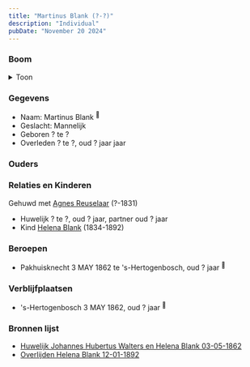 ```yaml
---
title: "Martinus Blank (?-?)"
description: "Individual"
pubDate: "November 20 2024"
---
```


### Boom
<details><summary>Toon</summary>

![test](https://www.plantuml.com/plantuml/svg/fP9FQm8n4CNl-HI37Zm9MLT1HVopHR45YzZU9RixtGsRJIIJHKJyxeswgAM55deBCtdpVc-IAJbXNLKgHeNKEs552R58YioQIgTFHXaBpWfDleNQiLoc28cqYSBh6SkTEq29POoMhYLoQD6ummxPmzH42I8uCW28Z4tHlkSoAJGIZKQba7eyXf2T66l1-c95Z5qbZPKdbBeYY9JGHGC4mJFdGRSFDsLp7YvwYyYFFtv8LEa9HiDOn8TjR9nJE1p312OFFIegfRP2fzl46gBOU8xwqkdcEyjy5JPO4IeXxDru0D1SHFDm7lxNi1F0stmDGJyCe4Nj9LfdCjIneIJt93N8QBZ7D9KwEu-zO2muvpqEJIMpt1rGARFtA3V14XLgyNLVlC__Wkr1LhFDcQZxdUZNF447NcQlNZte_9IdVhPskmx0wdNU2tMmTatCs1Hrwh_d9m00)
</details>

### Gegevens
- Naam: Martinus Blank <sup><a href="../s00110/" style="text-decoration:none" title="Huwelijk Johannes Hubertus Walters en Helena Blank 03-05-1862">:link:</a></sup>
- Geslacht: Mannelijk
- Geboren ? te ? 
- Overleden ? te ?, oud ? jaar jaar 

### Ouders

### Relaties en Kinderen

Gehuwd met [Agnes Reuselaar](../i00149/) (?-1831) 
- Huwelijk ? te ?, oud ? jaar, partner oud ? jaar 
- Kind [Helena Blank](../i00080/) (1834-1892)

### Beroepen
- Pakhuisknecht 3 MAY 1862 te 's-Hertogenbosch, oud ? jaar <sup><a href="../s00110/" style="text-decoration:none" title="Huwelijk Johannes Hubertus Walters en Helena Blank 03-05-1862">:link:</a></sup>

### Verblijfplaatsen
- 's-Hertogenbosch  3 MAY 1862, oud ? jaar  <sup><a href="../s00110/" style="text-decoration:none" title="Huwelijk Johannes Hubertus Walters en Helena Blank 03-05-1862">:link:</a></sup>

### Bronnen lijst
- [Huwelijk Johannes Hubertus Walters en Helena Blank 03-05-1862](../s00110/)
- [Overlijden Helena Blank 12-01-1892](../s00129/)